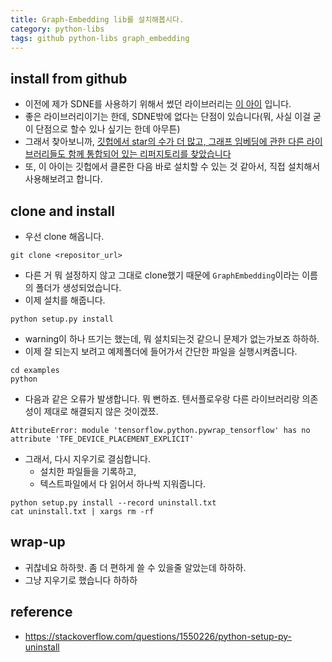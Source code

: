 ```yaml
---
title: Graph-Embedding lib를 설치해봅시다. 
category: python-libs
tags: github python-libs graph_embedding
---
```


## install from github

- 이전에 제가 SDNE를 사용하기 위해서 썼던 라이브러리는 [이 아이](https://github.com/xiaohan2012/sdne-keras) 입니다. 
- 좋은 라이브러리이기는 한데, SDNE밖에 없다는 단점이 있습니다(뭐, 사실 이걸 굳이 단점으로 할수 있나 싶기는 한데 아무튼)
- 그래서 찾아보니까, [깃헙에서 star의 수가 더 많고, 그래프 임베딩에 관한 다른 라이브러리들도 함께 통합되어 있는 리퍼지토리를 찾았습니다](https://github.com/shenweichen/GraphEmbedding)
- 또, 이 아이는 깃헙에서 클론한 다음 바로 설치할 수 있는 것 같아서, 직접 설치해서 사용해보려고 합니다. 

## clone and install

- 우선 clone 해옵니다.

```
git clone <repositor_url>
```

- 다른 거 뭐 설정하지 않고 그대로 clone했기 때문에 `GraphEmbedding`이라는 이름의 폴더가 생성되었습니다.
- 이제 설치를 해줍니다.

```
python setup.py install 
```

- warning이 하나 뜨기는 했는데, 뭐 설치되는것 같으니 문제가 없는가보죠 하하하. 
- 이제 잘 되는지 보려고 예제폴더에 들어가서 간단한 파일을 실행시켜줍니다.


```
cd examples
python 
```

- 다음과 같은 오류가 발생합니다. 뭐 뻔하죠. 텐서플로우랑 다른 라이브러리랑 의존성이 제대로 해결되지 않은 것이겠쬬. 


```
AttributeError: module 'tensorflow.python.pywrap_tensorflow' has no attribute 'TFE_DEVICE_PLACEMENT_EXPLICIT'
```

- 그래서, 다시 지우기로 결심합니다. 
    - 설치한 파일들을 기록하고, 
    - 텍스트파일에서 다 읽어서 하나씩 지워줍니다.

```
python setup.py install --record uninstall.txt
cat uninstall.txt | xargs rm -rf
```

## wrap-up

- 귀찮네요 하하핫. 좀 더 편하게 쓸 수 있을줄 알았는데 하하하. 
- 그냥 지우기로 했습니다 하하하 


## reference

- <https://stackoverflow.com/questions/1550226/python-setup-py-uninstall>